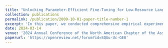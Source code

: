 ```yaml
---
title: "Unlocking Parameter-Efficient Fine-Tuning for Low-Resource Language Translation"
collection: publications
permalink: /publication/2009-10-01-paper-title-number-1
excerpt: 'In this paper, we conducted comprehensive empirical experiments with varying LRL domains and sizes to evaluate the performance of 8 PEFT methods with in total of 15 architectures using the SacreBLEU score.'
date: 2024-03-14
venue: '2024 Annual Conference of the North American Chapter of the Association for Computational Linguistics (NAACL)'
paperurl: 'https://openreview.net/forum?id=SQGu-Uc-GE0'
---
```

